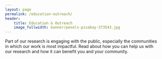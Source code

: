 ```yaml
---
layout: page
permalink: /education-outreach/
header:
    title: Education & Outreach
    image_fullwidth: banner/pexels-pixabay-373543.jpg
---
```


Part of our research is engaging with the public, especially the communities in
which our work is most impactful. Read about how you can help us with our
research and how it can benefit you and your community.


